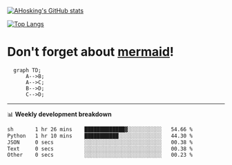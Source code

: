 [![AHosking's GitHub stats](https://github-readme-stats.vercel.app/api?username=ahosking&count_private=true&show_icons=true&theme=onedark&hide_rank=true&include_all_commits=true)](https://github.com/ahosking)

[![Top Langs](https://github-readme-stats.vercel.app/api/top-langs/?username=ahosking&layout=compact&theme=onedark)](https://github.com/ahosking)


# Don't forget about [mermaid](https://github.blog/2022-02-14-include-diagrams-markdown-files-mermaid/)!

```mermaid
  graph TD;
      A-->B;
      A-->C;
      B-->D;
      C-->D;
```
-------

📊 **Weekly development breakdown**

<!--START_SECTION:waka-->

```txt
sh       1 hr 26 mins    █████████████▓░░░░░░░░░░░   54.66 %
Python   1 hr 10 mins    ███████████░░░░░░░░░░░░░░   44.30 %
JSON     0 secs          ░░░░░░░░░░░░░░░░░░░░░░░░░   00.38 %
Text     0 secs          ░░░░░░░░░░░░░░░░░░░░░░░░░   00.38 %
Other    0 secs          ░░░░░░░░░░░░░░░░░░░░░░░░░   00.23 %
```

<!--END_SECTION:waka-->
